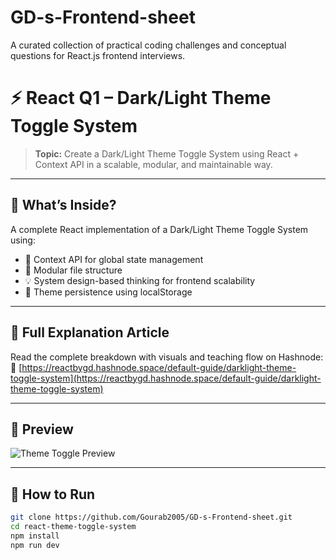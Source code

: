 # GD-s-Frontend-sheet
A curated collection of practical coding challenges and conceptual questions for React.js frontend interviews.

# ⚡️ React Q1 – Dark/Light Theme Toggle System

> **Topic:** Create a Dark/Light Theme Toggle System using React + Context API in a scalable, modular, and maintainable way.

---

## 🧩 What’s Inside?

A complete React implementation of a Dark/Light Theme Toggle System using:
- 🔁 Context API for global state management
- 🧠 Modular file structure
- 💡 System design-based thinking for frontend scalability
- 💾 Theme persistence using localStorage

---

## 📖 Full Explanation Article  
Read the complete breakdown with visuals and teaching flow on Hashnode:  
🔗 [https://reactbygd.hashnode.space/default-guide/darklight-theme-toggle-system](https://reactbygd.hashnode.space/default-guide/darklight-theme-toggle-system)

---

## 📸 Preview

![Theme Toggle Preview](https://cdn.hashnode.com/res/hashnode/image/upload/v1754204797415/60492ec5-0a11-4b34-bec5-d8e4284162ce.png?auto=compress,format&format=webp&q=75)

---

## 🚀 How to Run

```bash
git clone https://github.com/Gourab2005/GD-s-Frontend-sheet.git
cd react-theme-toggle-system
npm install
npm run dev
